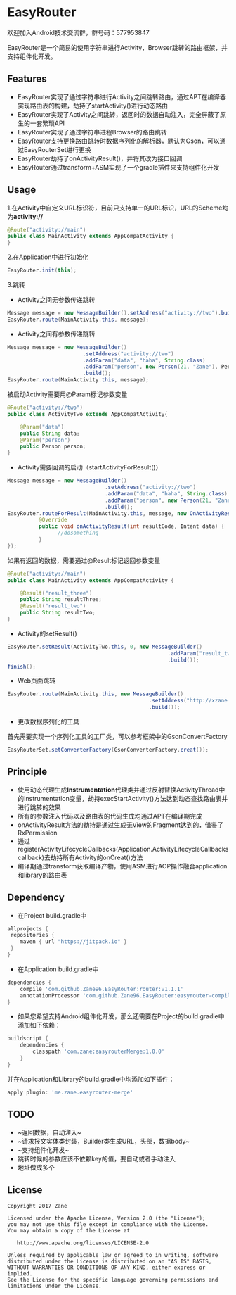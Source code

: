 

# EasyRouter

欢迎加入Android技术交流群，群号码：577953847

EasyRouter是一个简易的使用字符串进行Activity，Browser跳转的路由框架，并支持组件化开发。

## Features
+ EasyRouter实现了通过字符串进行Activity之间跳转路由，通过APT在编译器实现路由表的构建，劫持了startActivity()进行动态路由
+ EasyRouter实现了Activity之间跳转，返回时的数据自动注入，完全屏蔽了原生的一套繁琐API
+ EasyRouter实现了通过字符串进程Browser的路由跳转
+ EasyRouter支持更换路由跳转时数据序列化的解析器，默认为Gson，可以通过EasyRouterSet进行更换
+ EasyRouter劫持了onActivityResult()，并将其改为接口回调
+ EasyRouter通过transform+ASM实现了一个gradle插件来支持组件化开发

## Usage

1.在Activity中自定义URL标识符，目前只支持单一的URL标识，URL的Scheme均为**activity://**

```java
@Route("activity://main")
public class MainActivity extends AppCompatActivity {
}
```

2.在Application中进行初始化

```java
EasyRouter.init(this);
```

3.跳转

+ Activity之间无参数传递跳转

```java
Message message = new MessageBuilder().setAddress("activity://two").build();
EasyRouter.route(MainActivity.this, message);
```

+ Activity之间有参数传递跳转
```java
Message message = new MessageBuilder()
                        .setAddress("activity://two")
                        .addParam("data", "haha", String.class)
                        .addParam("person", new Person(21, "Zane"), Person.class)
                        .build();
EasyRouter.route(MainActivity.this, message);
```

被启动Activity需要用@Param标记参数变量
```java
@Route("activity://two")
public class ActivityTwo extends AppCompatActivity{

    @Param("data")
    public String data;
    @Param("person")
    public Person person;
}
```
+ Activity需要回调的启动（startActivityForResult()）
```java
Message message = new MessageBuilder()
                               .setAddress("activity://two")
                               .addParam("data", "haha", String.class)
                               .addParam("person", new Person(21, "Zane"), Person.class)
                               .build();
EasyRouter.routeForResult(MainActivity.this, message, new OnActivityResultListener() {
          @Override
          public void onActivityResult(int resultCode, Intent data) {
                //dosomething
          }
});
```

如果有返回的数据，需要通过@Result标记返回参数变量
```java
@Route("activity://main")
public class MainActivity extends AppCompatActivity {

    @Result("result_three")
    public String resultThree;
    @Result("result_two")
    public String resultTwo;
}
```

+ Activity的setResult()
```java
EasyRouter.setResult(ActivityTwo.this, 0, new MessageBuilder()
                                                   .addParam("result_two", "data from two", String.class)
                                                   .build());
finish();
```

+ Web页面跳转

```java
EasyRouter.route(MainActivity.this, new MessageBuilder()
                                             .setAddress("http://xzane.cc")
                                             .build());
```

+ 更改数据序列化的工具

首先需要实现一个序列化工具的工厂类，可以参考框架中的GsonConvertFactory

```java
EasyRouterSet.setConverterFactory(GsonConventerFactory.creat());
```

## Principle

+ 使用动态代理生成**Instrumentation**代理类并通过反射替换ActivityThread中的Instrumentation变量，劫持execStartActivity()方法达到动态查找路由表并进行跳转的效果
+ 所有的参数注入代码以及路由表的代码生成均通过APT在编译期完成
+ onActivityResult方法的劫持是通过生成无View的Fragment达到的，借鉴了RxPermission
+ 通过registerActivityLifecycleCallbacks(Application.ActivityLifecycleCallbacks callback)去劫持所有Activity的onCreat()方法
+ 编译期通过transform获取编译产物，使用ASM进行AOP操作融合application和library的路由表

## Dependency

+ 在Project build.gradle中
```groovy
allprojects {
 repositories {
    maven { url "https://jitpack.io" }
 }
}
```
+ 在Application build.gradle中
```groovy
dependencies {
    compile 'com.github.Zane96.EasyRouter:router:v1.1.1'
    annotationProcessor 'com.github.Zane96.EasyRouter:easyrouter-compiler:v1.1.1'
}
```

+ 如果您希望支持Android组件化开发，那么还需要在Project的build.gradle中添加如下依赖：

```groovy
buildscript {
    dependencies {
        classpath 'com.zane:easyrouterMerge:1.0.0'
    }
}
```

并在Application和Library的build.gradle中均添加如下插件：

```groovy
apply plugin: 'me.zane.easyrouter-merge'
```



## TODO

+ ~返回数据，自动注入~
+ ~请求报文实体类封装，Builder类生成URL，头部，数据body~
+ ~支持组件化开发~
+ 跳转时候的参数应该不依赖key的值，要自动或者手动注入
+ 地址做成多个

## License

    Copyright 2017 Zane

    Licensed under the Apache License, Version 2.0 (the "License");
    you may not use this file except in compliance with the License.
    You may obtain a copy of the License at
    
       http://www.apache.org/licenses/LICENSE-2.0
    
    Unless required by applicable law or agreed to in writing, software
    distributed under the License is distributed on an "AS IS" BASIS,
    WITHOUT WARRANTIES OR CONDITIONS OF ANY KIND, either express or implied.
    See the License for the specific language governing permissions and
    limitations under the License.
